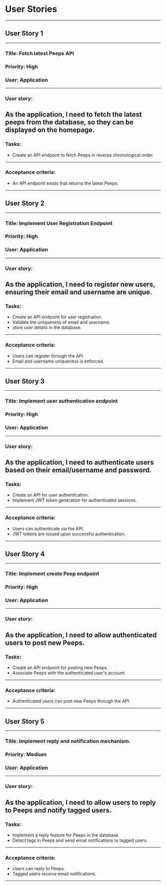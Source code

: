 # User Stories

---

## User Story 1

---

### Title: Fetch latest Peeps API

### Priority: High

### User: Application

---

### User story:

## As the application, I need to fetch the latest peeps from the database, so they can be displayed on the homepage.

### Tasks:

- Create an API endpoint to fetch Peeps in reverse chronological order.

---

### Acceptance criteria:

- An API endpoint exists that returns the latest Peeps.

---

## User Story 2

---

### Title: Implement User Registration Endpoint

### Priority: High

### User: Application

---

### User story:

## As the application, I need to register new users, ensuring their email and username are unique.

### Tasks:

- Create an API endpoint for user registration.
- Validate the uniqueness of email and username.
- store user details in the database.

---

### Acceptance criteria:

- Users can register through the API.
- Email and username uniqueness is enforced.

---

## User Story 3

---

### Title: Implement user authentication endpoint

### Priority: High

### User: Application

---

### User story:

## As the application, I need to authenticate users based on their email/username and password.

### Tasks:

- Create an API for user authentication.
- Implement JWT token generation for authenticated sessions.

---

### Acceptance criteria:

- Users can authenticate via the API.
- JWT tokens are issued upon successful authentication.

---

## User Story 4

---

### Title: Implement create Peep endpoint

### Priority: High

### User: Application

---

### User story:

## As the application, I need to allow authenticated users to post new Peeps.

### Tasks:

- Create an API endpoint for posting new Peeps.
- Associate Peeps with the authenticated user's account.

---

### Acceptance criteria:

- Authenticated users can post new Peeps through the API.

---

## User Story 5

---

### Title: Implement reply and notification mechanism.

### Priority: Medium

### User: Application

---

### User story:

## As the application, I need to allow users to reply to Peeps and notify tagged users.

### Tasks:

- Implement a reply feature for Peeps in the database.
- Detect tags in Peeps and send email notifications to tagged users.

---

### Acceptance criteria:

- Users can reply to Peeps.
- Tagged users receive email notifications.

---
